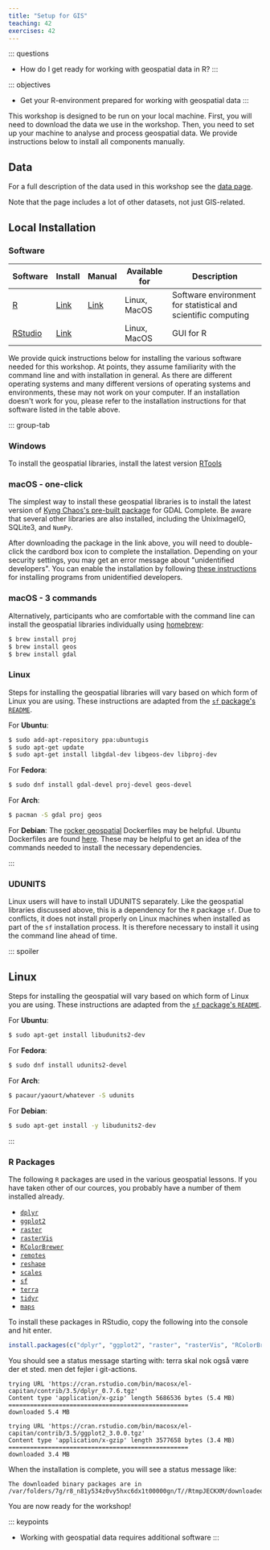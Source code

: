 ```yaml
---
title: "Setup for GIS"
teaching: 42
exercises: 42
---
```


::: questions
-   How do I get ready for working with geospatial data in R?
:::

::: objectives
-   Get your R-environment prepared for working with geospatial data
:::


This workshop is designed to be run on your local machine. First, you will need 
to download the data we use in the workshop. Then, you need to set up your 
machine to analyse and process geospatial data. We provide instructions below 
to install all components manually.

## Data

For a full description of the data used in this workshop see the [data page](learners/data.md).

Note that the page includes a lot of other datasets, not just GIS-related.

## Local Installation

### Software

| Software | Install | Manual | Available for | Description |
|-------------|-------------|-------------|-------------|-------------------|
| [R](https://www.r-project.org) | [Link](https://cloud.r-project.org) | [Link](https://cloud.r-project.org) | Linux, MacOS | Software environment for statistical and scientific computing |
| [RStudio](https://www.rstudio.com) | [Link](https://www.rstudio.com/products/rstudio/download/#download) |  | Linux, MacOS | GUI for R |

We provide quick instructions below for installing the various software needed for this workshop. At points, they assume familiarity with the command line and with installation in general. As there are different operating systems and many different versions of operating systems and environments, these may not work on your computer. If an installation doesn't work for you, please refer to the installation instructions for that software listed in the table above.


::: group-tab

### Windows

To install the geospatial libraries, install the latest version [RTools](https://cran.r-project.org/bin/windows/Rtools/)

### macOS - one-click

The simplest way to install these geospatial libraries is to install the latest version of [Kyng Chaos's pre-built package](https://www.kyngchaos.com/software/frameworks) for GDAL Complete. Be aware that several other libraries are also installed, including the UnixImageIO, SQLite3, and `NumPy`.

After downloading the package in the link above, you will need to double-click the cardbord box icon to complete the installation. Depending on your security settings, you may get an error message about "unidentified developers". You can enable the installation by following [these instructions](https://kb.wisc.edu/page.php?id=25443) for installing programs from unidentified developers.

### macOS - 3 commands

Alternatively, participants who are comfortable with the command line can install the geospatial libraries individually using [homebrew](https://brew.sh):

``` bash
$ brew install proj
$ brew install geos
$ brew install gdal
```

### Linux

Steps for installing the geospatial libraries will vary based on which form of Linux you are using. These instructions are adapted from the [`sf` package's `README`](https://github.com/r-spatial/sf).

For **Ubuntu**:

``` bash
$ sudo add-apt-repository ppa:ubuntugis
$ sudo apt-get update
$ sudo apt-get install libgdal-dev libgeos-dev libproj-dev
```

For **Fedora**:

``` bash
$ sudo dnf install gdal-devel proj-devel geos-devel
```

For **Arch**:

``` bash
$ pacman -S gdal proj geos
```

For **Debian**: The [rocker geospatial](https://github.com/rocker-org/geospatial) Dockerfiles may be helpful. Ubuntu Dockerfiles are found [here](https://github.com/r-spatial/sf/tree/master/inst/docker). These may be helpful to get an idea of the commands needed to install the necessary dependencies.

:::







### UDUNITS

Linux users will have to install UDUNITS separately. Like the geospatial libraries discussed above, this is a dependency for the `R` package `sf`. Due to conflicts, it does not install properly on Linux machines when installed as part of the `sf` installation process. It is therefore necessary to install it using the command line ahead of time.

::: spoiler
## Linux

Steps for installing the geospatial will vary based on which form of Linux you are using. These instructions are adapted from the [`sf` package's `README`](https://github.com/r-spatial/sf).

For **Ubuntu**:

``` bash
$ sudo apt-get install libudunits2-dev
```

For **Fedora**:

``` bash
$ sudo dnf install udunits2-devel
```

For **Arch**:

``` bash
$ pacaur/yaourt/whatever -S udunits
```

For **Debian**:

``` bash
$ sudo apt-get install -y libudunits2-dev
```
:::


### R Packages

The following `R` packages are used in the various geospatial lessons. If you
have taken other of our cources, you probably have a number of them installed
already.

-   [`dplyr`](https://cran.r-project.org/package=dplyr)
-   [`ggplot2`](https://cran.r-project.org/package=ggplot2)
-   [`raster`](https://cran.r-project.org/package=raster)
-   [`rasterVis`](https://cran.r-project.org/package=rasterVis)
-   [`RColorBrewer`](https://CRAN.R-project.org/package=RColorBrewer)
-   [`remotes`](https://cran.r-project.org/package=remotes)
-   [`reshape`](https://CRAN.R-project.org/package=reshape)
-   [`scales`](https://cran.r-project.org/package=scales)
-   [`sf`](https://cran.r-project.org/package=sf)
-   [`terra`](https://cran.r-project.org/package=terra)
-   [`tidyr`](https://CRAN.R-project.org/package=tidyr)
-   [`maps`](https://CRAN.R-project.org/package=maps)

To install these packages in RStudio, copy the following into the console and hit enter.

``` r
install.packages(c("dplyr", "ggplot2", "raster", "rasterVis", "RColorBrewer", "remotes", "reshape", "scales", "sf", , "tidyr", "maps"))
```

You should see a status message starting with:
terra skal nok også være der et sted. men det fejler i git-actions.
``` output
trying URL 'https://cran.rstudio.com/bin/macosx/el-capitan/contrib/3.5/dplyr_0.7.6.tgz'
Content type 'application/x-gzip' length 5686536 bytes (5.4 MB)
==================================================
downloaded 5.4 MB

trying URL 'https://cran.rstudio.com/bin/macosx/el-capitan/contrib/3.5/ggplot2_3.0.0.tgz'
Content type 'application/x-gzip' length 3577658 bytes (3.4 MB)
==================================================
downloaded 3.4 MB
```

When the installation is complete, you will see a status message like:

``` output
The downloaded binary packages are in
/var/folders/7g/r8_n81y534z0vy5hxc6dx1t00000gn/T//RtmpJECKXM/downloaded_packages
```

You are now ready for the workshop!


::: keypoints
-   Working with geospatial data requires additional software
:::

